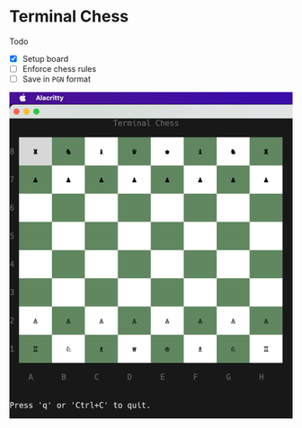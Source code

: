 Terminal Chess
=========

Todo
- [x] Setup board
- [ ] Enforce chess rules
- [ ] Save in `PGN` format

![Board](docs/chess.png)